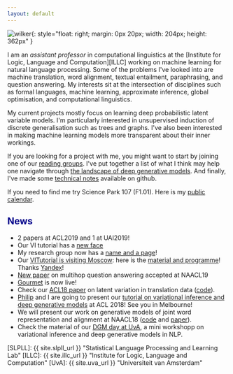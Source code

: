 ```yaml
---
layout: default
---
```



![wilker](/img/people/wilker4.jpg){: style="float: right; margin: 0px 20px; width: 204px; height: 362px" }

I am an *assistant professor* in computational linguistics at the [Institute for Logic, Language and Computation][ILLC] working on machine learning for natural language processing. Some of the problems I've looked into are machine translation, word alignment, textual entailment, paraphrasing, and question answering. 
My interests sit at the intersection of disciplines such as formal languages, machine learning, approximate inference, global optimisation, and computational linguistics.


My current projects mostly focus on learning deep probabilistic latent variable models. I'm particularly interested in unsupervised induction of discrete generalisation such as trees and graphs. I've also been interested in making machine learning models more transparent about their inner workings. 


If you are looking for a project with me, you might want to start by joining one of our [reading groups](events). I've put together a list of what I think may help one navigate through [the landscape of deep generative models](pages/landscape). And finally, I've made some [technical notes](//github.com/wilkeraziz/notes/tree/master/machine-learning) available on github.


If you need to find me try Science Park 107 (F1.01). Here is my [public calendar](events).



## <span style="color:darkblue">News </span>

* 2 papers at ACL2019 and 1 at UAI2019!
* Our VI tutorial has a [new face](https://vitutorial.github.io)
* My research group now has a [name and a page](https://probabll.github.io)!
* Our [VITutorial is visiting Moscow](https://academy.yandex.ru/events/data_analysis/NLP_week/): here is the [material and programme](pages/yandexnlp)! Thanks [Yandex](https://research.yandex.com)!
* [New paper](//arxiv.org/pdf/1808.09920.pdf) on multihop question answering accepted at NAACL19
* [Gourmet](https://gourmet-project.eu) is now live!
* Check our [ACL18 paper](//aclweb.org/anthology/P18-1115) on latent variation in translation data ([code](//github.com/philschulz/stochastic-decoder)).
* [Philip](//philipschulz.org) and I are going to present our [tutorial on variational inference and deep generative models](//github.com/philschulz/VITutorial) at ACL 2018! See you in Melbourne!
* We will present our work on generative models of joint word representation and alignment at NAACL18 ([code](//github.com/uva-slpl/embedalign) and [paper](//arxiv.org/pdf/1802.05883.pdf)).
* Check the material of our [DGM day at UvA](//uva-slpl.github.io/dgmday), a mini workshopp on variational inference and deep generative models in NLP.


[SLPLL]: {{ site.slpll_url }} "Statistical Language Processing and Learning Lab"
[ILLC]: {{ site.illc_url }} "Institute for Logic, Language and Computation"
[UvA]: {{ site.uva_url }} "Universiteit van Amsterdam"
